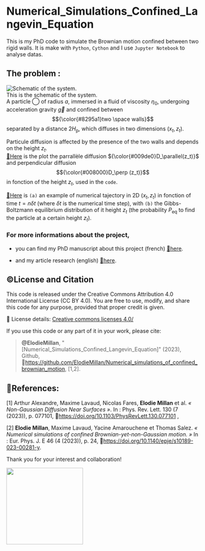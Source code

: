 # Numerical_Simulations_Confined_Langevin_Equation

This is my PhD code to simulate the Brownian motion confined between two rigid walls.
It is make with `Python`, `Cython` and I use `Jupyter Notebook` to analyse datas.

## The problem :
![Schematic of the system.](https://media.springernature.com/lw685/springer-static/image/art%3A10.1140%2Fepje%2Fs10189-023-00281-y/MediaObjects/10189_2023_281_Figa_HTML.png?as=webp) \
This is the schematic of the system. \
A particle ◯ of radius $a$, immersed in a fluid of viscosity $\eta_\mathrm{0}$, undergoing acceleration gravity $\vec{g}$ and confined between $${\color{#8295a1}two \space walls}$$ separated by a distance $2H_\mathrm{p}$, which diffuses in two dimensions $(x_t, z_t)$.

Particule diffusion is affected by the presence of the two walls and depends on the height $z_t$. \
[🔗Here](Double_Walls_Overdamped_Langevin_Python/Diffusion.pdf) is the plot the parrallèle diffusion ${\color{#009de0}D_\parallel(z_t)}$ and perpendicular diffusion $${\color{#008000}D_\perp (z_t)}$$ in fonction of the height $z_t$, used in the `code`.

[🔗Here](Optimisations/Figures/Traj_Peq.pdf) is `(a)` an example of numerical tajectory in 2D $(x_t,z_t)$ in fonction of time $t=n \delta t$ (where $\delta t$ is the numerical time step), with `(b)` the Gibbs-Boltzmann equilibrium distribution of it height $z_t$ (the probability $P_\mathrm{eq}$ to find the particle at a certain height $z_t$).

### For more informations about the project, 
- you can find my PhD manuscript about this project (french) [🔗here]([Optimisations/Figures/Traj_Peq.pdf](https://theses.hal.science/tel-04583730)).

- and my article research (english) [🔗here](https://link.springer.com/article/10.1140/epje/s10189-023-00281-y).

## ©️License and Citation
This code is released under the Creative Commons Attribution 4.0 International License (CC BY 4.0).
You are free to use, modify, and share this code for any purpose, provided that proper credit is given.

🔗 License details: [Creative commons licenses 4.0/](https://creativecommons.org/licenses/by/4.0/)

If you use this code or any part of it in your work, please cite:

> **@ElodieMillan**, "[Numerical_Simulations_Confined_Langevin_Equation]" (2023), Github, 🔗https://github.com/ElodieMillan/Numerical_simulations_of_confined_brownian_motion, [1,2].

## 📰References: 
[1] Arthur Alexandre, Maxime Lavaud, Nicolas Fares, **Elodie Millan** et al. _« Non-Gaussian Diffusion
Near Surfaces »_. In : Phys. Rev. Lett. 130 (7 (2023)), p. 077101, 🔗https://doi.org/10.1103/PhysRevLett.130.077101 ,

[2] **Elodie Millan**, Maxime Lavaud, Yacine Amarouchene et Thomas Salez. _« Numerical simulations of
confined Brownian-yet-non-Gaussian motion. »_ In : Eur. Phys. J. E 46 (4 (2023)), p. 24, 🔗https://doi.org/10.1140/epje/s10189-023-00281-y.

Thank you for your interest and collaboration!

<a href="url"><img src="https://octodex.github.com/images/pythocat.png" align="left" width="200" ></a>
<!-- ![pythocat-1](https://github.com/user-attachments/assets/e429eb46-9ad7-406c-8bb5-17c48c15e196) -->
